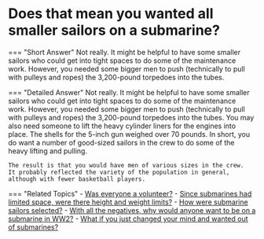 # Does that mean you wanted all smaller sailors on a submarine?


=== "Short Answer"
    Not really. It might be helpful to have some smaller sailors who could get into tight spaces to do some of the maintenance work. However, you needed some bigger men to push (technically to pull with pulleys and ropes) the 3,200-pound torpedoes into the tubes.

=== "Detailed Answer"
    Not really.  It might be helpful to have some smaller sailors who could get into tight spaces to do some of the maintenance work.  However, you needed some bigger men to push (technically to pull with pulleys and ropes) the 3,200-pound torpedoes into the tubes.  You may also need someone to lift the heavy cylinder liners for the engines into place.  The shells for the 5-inch gun weighed over 70 pounds.  In short, you do want a number of good-sized sailors in the crew to do some of the heavy lifting and pulling.

    The result is that you would have men of various sizes in the crew.  It probably reflected the variety of the population in general, although with fewer basketball players.

=== "Related Topics"
    - [Was everyone a volunteer?](./was-everyone-a-volunteer.md)
    - [Since submarines had limited space, were there height and weight limits?](./since-submarines-had-limited-space-were-there-height-and-weight-limits.md)
    - [How were submarine sailors selected?](./how-were-submarine-sailors-selected.md)
    - [With all the negatives, why would anyone want to be on a submarine in WW2?](./with-all-the-negatives-why-would-anyone-want-to-be-on-a-submarine-in-ww2.md)
    - [What if you just changed your mind and wanted out of submarines?](./what-if-you-just-changed-your-mind-and-wanted-out-of-submarines.md)
